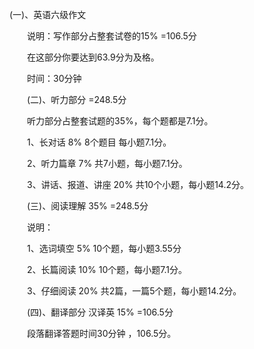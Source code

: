 (一)、英语六级作文

　　说明：写作部分占整套试卷的15% =106.5分

　　在这部分你要达到63.9分为及格。

　　时间：30分钟

　　(二)、听力部分 =248.5分

　　听力部分占整套试题的35%，每个题都是7.1分。

　　1、长对话 8% 8个题目 每小题7.1分。

　　2、听力篇章 7% 共7小题，每小题7.1分。

　　3、讲话、报道、讲座 20% 共10个小题，每小题14.2分。

　　(三)、阅读理解 35% =248.5分

　　说明：

　　1、选词填空 5% 10个题，每小题3.55分

　　2、长篇阅读 10% 10个题，每小题7.1分。

　　3、仔细阅读 20% 共2篇，一篇5个题，每小题14.2分。

　　(四)、翻译部分 汉译英 15% =106.5分

　　段落翻译答题时间30分钟 ，106.5分。